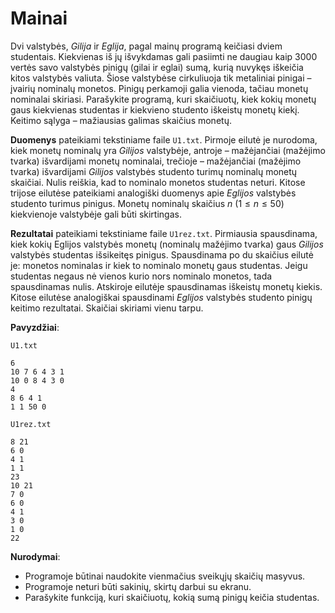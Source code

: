 Mainai
======

Dvi valstybės, *Gilija* ir *Eglija*, pagal mainų programą keičiasi dviem studentais. Kiekvienas iš jų išvykdamas gali pasiimti ne daugiau kaip 3000 vertės savo valstybės pinigų (gilai ir eglai) sumą, kurią nuvykęs iškeičia kitos valstybės valiuta. Šiose valstybėse cirkuliuoja tik metaliniai pinigai – įvairių nominalų monetos. Pinigų perkamoji galia vienoda, tačiau monetų nominalai skiriasi. Parašykite programą, kuri skaičiuotų, kiek kokių monetų gaus kiekvienas studentas ir kiekvieno studento iškeistų monetų kiekį. Keitimo sąlyga – mažiausias galimas skaičius monetų.

**Duomenys** pateikiami tekstiniame faile `U1.txt`. Pirmoje eilutė je nurodoma, kiek monetų nominalų yra *Gilijos* valstybėje, antroje – mažėjančiai (mažėjimo tvarka) išvardijami monetų nominalai, trečioje – mažėjančiai (mažėjimo tvarka) išvardijami *Gilijos* valstybės studento turimų nominalų monetų skaičiai. Nulis reiškia, kad to nominalo monetos studentas neturi. Kitose trijose eilutėse pateikiami analogiški duomenys apie *Eglijos* valstybės studento turimus pinigus. Monetų nominalų skaičius $n\ (1 \leq n \leq 50)$ kiekvienoje valstybėje gali būti skirtingas.

**Rezultatai** pateikiami tekstiniame faile `U1rez.txt`. Pirmiausia spausdinama, kiek kokių Eglijos valstybės monetų (nominalų mažėjimo tvarka) gaus *Gilijos* valstybės studentas išsikeitęs pinigus. Spausdinama po du skaičius eilutė je: monetos nominalas ir kiek to nominalo monetų gaus studentas. Jeigu studentas negaus nė vienos kurio nors nominalo monetos, tada spausdinamas nulis. Atskiroje eilutėje spausdinamas iškeistų monetų kiekis. Kitose eilutėse analogiškai spausdinami *Eglijos* valstybės studento pinigų keitimo rezultatai. Skaičiai skiriami vienu tarpu. 

**Pavyzdžiai**:

`U1.txt`

```
6
10 7 6 4 3 1
10 0 8 4 3 0
4
8 6 4 1
1 1 50 0
```

`U1rez.txt`

```
8 21
6 0
4 1
1 1
23
10 21
7 0
6 0
4 1
3 0
1 0
22
```

**Nurodymai**: 

- Programoje  būtinai naudokite vienmačius sveikųjų skaičių masyvus. 
- Programoje neturi būti sakinių, skirtų darbui su ekranu. 
- Parašykite funkciją, kuri skaičiuotų, kokią sumą pinigų keičia studentas. 